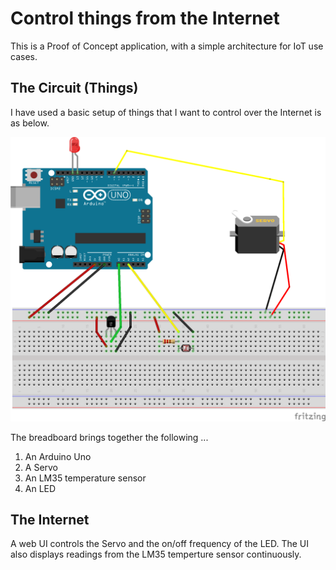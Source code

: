 # Control things from the Internet
This is a Proof of Concept application, with a simple architecture for IoT use cases.

## The Circuit (Things)
I have used a basic setup of things that I want to control over the Internet is as below.

![Things circuit diagram](https://raw.githubusercontent.com/tyrell/control-things-from-the-internet/master/circuit/control-things-from-the-internet.png "Things circuit diagram")
 
The breadboard brings together the following ...
 1. An Arduino Uno 
 2. A Servo
 3. An LM35 temperature sensor
 4. An LED
 
## The Internet
A web UI controls the Servo and the on/off frequency of the LED. The UI also displays readings from the LM35 temperture sensor continuously.